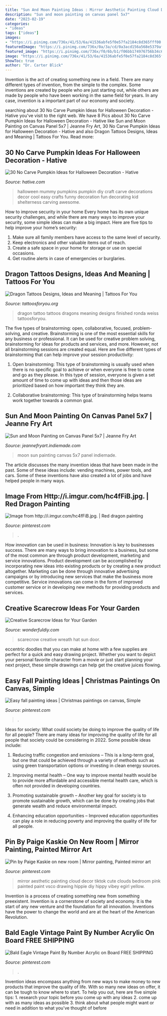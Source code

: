 ```yaml
---
title: "Sun And Moon Painting Ideas : Mirror Aesthetic Painting Cloud Decor Tiktok Cute Clouds Bedroom Pink Painted Paint Vsco Drawing Hippie Diy Hippy Vibey Egirl Yellow"
description: "Sun and moon painting on canvas panel 5x7"
date: "2023-02-19"
categories:
- "ideas"
tags: ["ideas"]
images:
- "https://i.pinimg.com/736x/41/53/6a/41536abfe5f0e57fa2184c8d365fff00.jpg"
featuredImage: "https://i.pinimg.com/736x/0a/3a/cd/0a3acd156a568e5379afb9be976b672d--francis-dolarhyde-red-dragon.jpg"
featured_image: "https://i.pinimg.com/736x/f0/6b/b1/f06bb174976756b34c619c7289440938.jpg"
image: "https://i.pinimg.com/736x/41/53/6a/41536abfe5f0e57fa2184c8d365fff00.jpg"
ShowToc: true
author: "Dr. Carter Blick"
---
```



Invention is the act of creating something new in a field. There are many different types of invention, from the simple to the complex. Some inventions are created by people who are just starting out, while others are made by people who have been working in the same field for years. In any case, invention is a important part of our economy and society.

	

		
searching about 30 No Carve Pumpkin Ideas for Halloween Decoration - Hative you've visit to the right web. We have 8 Pics about 30 No Carve Pumpkin Ideas for Halloween Decoration - Hative like Sun and Moon Painting on Canvas Panel 5x7 | Jeanne Fry Art, 30 No Carve Pumpkin Ideas for Halloween Decoration - Hative and also Dragon Tattoos Designs, Ideas and Meaning | Tattoos For You. Read more:
		
    
## 30 No Carve Pumpkin Ideas For Halloween Decoration - Hative

<img loading=lazy src="https://hative.com/wp-content/uploads/2014/10/no-carve-pumpkin-ideas/2-mummy-pumpkin.jpg" onerror="this.onerror=null;this.src='https://tse3.mm.bing.net/th?id=OIP.XxVwlBWI4zRnADfGqVzCgwHaLG&amp;pid=15.1';" alt="30 No Carve Pumpkin Ideas for Halloween Decoration - Hative">

_Source: hative.com_

>halloween mummy pumpkins pumpkin diy craft carve decorations decor cool easy crafts funny decoration fun decorating kid shelterness carving awesome. 

	

How to improve security in your home
Every home has its own unique security challenges, and while there are many ways to improve your security, some simple ideas can make a big impact. Here are five tips to help improve your home’s security:
1. Make sure all family members have access to the same level of security.
2. Keep electronics and other valuable items out of reach.
3. Create a safe space in your home for storage or use on special occasions.
4. Get routine alerts in case of emergencies or burglaries.

    
## Dragon Tattoos Designs, Ideas And Meaning | Tattoos For You

<img loading=lazy src="http://www.tattoosforyou.org/wp-content/uploads/2013/09/Tattoos-of-Dragons-768x1024.jpg" onerror="this.onerror=null;this.src='https://tse3.mm.bing.net/th?id=OIP.q4kgPFecNDJ3zL9K9V9_nAHaJ4&amp;pid=15.1';" alt="Dragon Tattoos Designs, Ideas and Meaning | Tattoos For You">

_Source: tattoosforyou.org_

>dragon tattoo tattoos dragons meaning designs finished ronda weiss tattoosforyou. 

	

The five types of brainstorming: open, collaborative, focused, problem-solving, and creative.
Brainstorming is one of the most essential skills for any business or professional. It can be used for creative problem solving, brainstorming for ideas for products and services, and more. However, not all brainstorming sessions are created equal. Here are five different types of brainstorming that can help improve your session productivity: 
1. Open brainstorming: This type of brainstorming is usually used when there is no specific goal to achieve or when everyone is free to come and go as they please. In this type of session, everyone is given a set amount of time to come up with ideas and then those ideas are prioritized based on how important they think they are.

2. Collaborative brainstorming: This type of brainstorming helps teams work together towards a common goal.

    
## Sun And Moon Painting On Canvas Panel 5x7 | Jeanne Fry Art

<img loading=lazy src="https://jeannefryart.indiemade.com/sites/jeannefryart.indiemade.com/files/imagecache/im_clientsite_product_zoom/20200226_154320.jpg" onerror="this.onerror=null;this.src='https://tse3.mm.bing.net/th?id=OIP.s5qRx4G0r4wNHYeOHsrM_QHaFs&amp;pid=15.1';" alt="Sun and Moon Painting on Canvas Panel 5x7 | Jeanne Fry Art">

_Source: jeannefryart.indiemade.com_

>moon sun painting canvas 5x7 panel indiemade. 

	

The article discusses the many invention ideas that have been made in the past. Some of these ideas include: vending machines, power tools, and cars. Some of these inventions have also created a lot of jobs and have helped people in many ways.

    
## Image From Http://i.imgur.com/hc4fFiB.jpg. | Red Dragon Painting

<img loading=lazy src="https://i.pinimg.com/736x/0a/3a/cd/0a3acd156a568e5379afb9be976b672d--francis-dolarhyde-red-dragon.jpg" onerror="this.onerror=null;this.src='https://tse2.mm.bing.net/th?id=OIP.JOss4c-ne-3-m__MQaJKmQHaJj&amp;pid=15.1';" alt="Image from http://i.imgur.com/hc4fFiB.jpg. | Red dragon painting">

_Source: pinterest.com_

>. 

	

How innovation can be used in business:
Innovation is key to businesses success. There are many ways to bring innovation to a business, but some of the most common are through product development, marketing and service innovations. Product development can be accomplished by incorporating new ideas into existing products or by creating a new product altogether. Marketing can be done through innovative advertising campaigns or by introducing new services that make the business more competitive. Service innovations can come in the form of improved customer service or in developing new methods for providing products and services.

    
## Creative Scarecrow Ideas For Your Garden

<img loading=lazy src="http://cdn.wonderfuldiy.com/wp-content/uploads/2017/06/Sun-hat-scarecrow-door-wreath.jpg" onerror="this.onerror=null;this.src='https://tse4.mm.bing.net/th?id=OIP.lvSZ3ddyLnqQafZraoYTPQHaJ4&amp;pid=15.1';" alt="Creative Scarecrow Ideas for Your Garden">

_Source: wonderfuldiy.com_

>scarecrow creative wreath hat sun door. 

	

eccentric doodles that you can make at home with a few supplies are perfect for a quick and easy drawing project. Whether you want to depict your personal favorite character from a movie or just start planning your next project, these simple drawings can help get the creative juices flowing.

    
## Easy Fall Painting Ideas | Christmas Paintings On Canvas, Simple

<img loading=lazy src="https://i.pinimg.com/736x/f0/6b/b1/f06bb174976756b34c619c7289440938.jpg" onerror="this.onerror=null;this.src='https://tse1.mm.bing.net/th?id=OIP.JsUCx6uNQl5WPI3shmb4zwHaJ4&amp;pid=15.1';" alt="Easy fall painting ideas | Christmas paintings on canvas, Simple">

_Source: pinterest.com_

>. 

	

Ideas for society: What could society be doing to improve the quality of life for all people?
There are many ideas for improving the quality of life for all people that society could be considering in 2022. Some possible ideas include: 
1. Reducing traffic congestion and emissions – This is a long-term goal, but one that could be achieved through a variety of methods such as using green transportation options or investing in clean energy sources. 

2. Improving mental health – One way to improve mental health would be to provide more affordable and accessible mental health care, which is often not provided in developing countries. 

3. Promoting sustainable growth – Another key goal for society is to promote sustainable growth, which can be done by creating jobs that generate wealth and reduce environmental impact. 

4. Enhancing education opportunities – Improved education opportunities can play a role in reducing poverty and improving the quality of life for all people. 


    
## Pin By Paige Kaskie On New Room | Mirror Painting, Painted Mirror Art

<img loading=lazy src="https://i.pinimg.com/736x/41/53/6a/41536abfe5f0e57fa2184c8d365fff00.jpg" onerror="this.onerror=null;this.src='https://tse2.mm.bing.net/th?id=OIP._tjU2N7pw87vdcDgZOZbFAHaNL&amp;pid=15.1';" alt="Pin by Paige Kaskie on new room | Mirror painting, Painted mirror art">

_Source: pinterest.com_

>mirror aesthetic painting cloud decor tiktok cute clouds bedroom pink painted paint vsco drawing hippie diy hippy vibey egirl yellow. 

	

Invention is a process of creating something new from something preexistent. Invention is a cornerstone of society and economy. It is the start of any new venture and the foundation for all innovation. Inventions have the power to change the world and are at the heart of the American Revolution.

    
## Bald Eagle Vintage Paint By Number Acrylic On Board FREE SHIPPING

<img loading=lazy src="https://i.pinimg.com/736x/15/00/4f/15004f788efd440f4cfa33f2ae4195e9.jpg" onerror="this.onerror=null;this.src='https://tse3.mm.bing.net/th?id=OIP.p5hERXtpt32MGDwuIHrIYAHaJ4&amp;pid=15.1';" alt="Bald Eagle Vintage Paint By Number Acrylic on Board FREE SHIPPING">

_Source: pinterest.com_

>. 

	

Invention ideas encompass anything from new ways to make money to new products that improve the quality of life. With so many new ideas on offer, it can be tough to know where to start. To help you out, here are five simple tips: 1. research your topic before you come up with any ideas 2. come up with as many ideas as possible 3. think about what people might want or need in addition to what you’ve thought of before 
